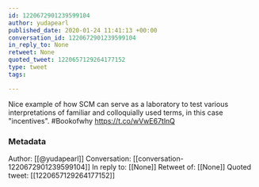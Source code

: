 ```yaml
---
id: 1220672901239599104
author: yudapearl
published_date: 2020-01-24 11:41:13 +00:00
conversation_id: 1220672901239599104
in_reply_to: None
retweet: None
quoted_tweet: 1220657129264177152
type: tweet
tags:

---
```


Nice example of how SCM can serve as a laboratory to test various interpretations of familiar and colloquially used terms, in this case "incentives". #Bookofwhy https://t.co/wVwE67tlnQ

### Metadata

Author: [[@yudapearl]]
Conversation: [[conversation-1220672901239599104]]
In reply to: [[None]]
Retweet of: [[None]]
Quoted tweet: [[1220657129264177152]]
